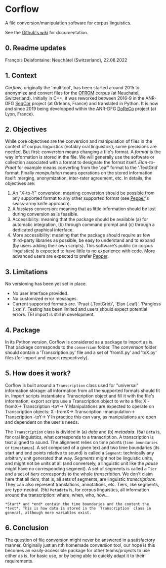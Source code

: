 # Corflow
A file conversion/manipulation software for corpus linguistics.

See the [Github's wiki](https://github.com/DoReCo/corflow/wiki) for documentation.

## 0. Readme updates
François Delafontaine: Neuchâtel (Switzerland), 22.08.2022

## 1. Context
*Corflow*, originally the 'multitool', has been started around 2015 to anonymize and convert files for the [OFROM](http://www11.unine.ch/) corpus (at Neuchatel, Switzerland). Initially in C++, it was reworked between 2016-9 in the ANR-DFG [SegCor](segcor.cnrs.fr) project (at Orleans, France) and translated in Python. It is now and since 2019 being developped within the ANR-DFG [DoReCo](http://www.doreco.info/) project (at Lyon, France). 

## 2. Objectives
While core objectives are the conversion and manipulation of files in the context of corpus linguistics (notably oral linguistics), some precisions are needed.
But first: *conversion* means changing a file's format. A *format* is the way information is stored in the file. We will generally use the software or collection associated with a format to designate the format itself. *Elan-to-Praat* for example means converting from the '.eaf' format to the '.TextGrid' format. Finally *manipulation* means operations on the stored information itself: merging, anonymization, inter-rater agreement, etc. 
In details, the objectives are:
1. An "X-to-Y" conversion: meaning conversion should be possible from any supported format to any other supported format (see [Pepper](https://corpus-tools.org/pepper/)'s swiss-army knife approach).
2. A *lossless* conversion: meaning that as little information should be lost during conversion as is feasible. 
3. Accessibility: meaning that the package should be available (a) for automatic integration, (b) through command prompt and (c) through a dedicated graphical interface.
4. More accessibility: meaning that the package should require as few third-party libraries as possible, be easy to understand and to expand (by users adding their own scripts).
This software's public (in corpus linguistics) is expected to have little to no experience with code. More advanced users are expected to prefer [Pepper](https://corpus-tools.org/pepper/). 

## 3. Limitations
No versioning has been yet set in place.
* No user interface provided.
* No customized error messages.
* Current supported formats are. 'Praat (.TextGrid)', 'Elan (.eaf)', 'Pangloss (.xml)'.
Testing has been limited and users should expect potential errors. TEI import is still in development. 

## 4. Package
In its Python version, Corflow is considered as a package to import as is. That package corresponds to the `conversion` folder.
The *conversion* folder should contain a 'Transcription.py' file and a set of 'fromX.py' and 'toX.py' files (for import and export respectively). 

## 5. How does it work?
Corflow is built around a `Transcription` class used for "universal" information storage: all information from all the supported formats should fit in. Import scripts instantiate a Transcription object and fill it with the file's information; export scripts use a Transcription object to write a file:
    X -fromX-> Transcription -toY-> Y
Manipulations are expected to operate on Transcription objects:
    X -fromX-> Transcription -manipulation-> Transcription -toY-> Y
In practice this can vary, as manipulations are open and dependent on the user's needs. 

The `Transcription` class is divided in (a) *data* and (b) *metadata*.
(5a) `Data` is, for oral linguistics, what corresponds to a transcription. A transcription is text aligned to sound. The alignment relies on time points (`time boundaries` or `timestamps`). A set composed of a given text and two time boundaries (its start and end points relative to sound) is called a `Segment`: technically any arbitrary unit generated that way. *Segments* might not be linguistic units, and might not be units at all (and conversely, a linguistic unit like the *pause* might have no corresponding segment). A set of segments is called a `Tier` and a set of *tiers* corresponds to the whole *transcription*.
We don't claim here that all *tiers*, that is, all sets of segments, are linguistic *transcriptions*. They can also represent translations, annotations, etc. Tiers, like segments, are type-neutral. 
(5b) `Metadata` is, for corpus linguistics, all information around the transcription: where, when, who, how... 

```
*Start* and *end* contain the time boundaries and the content the *text*. This is how data is stored in the `Transcription` class in general, although more variables exist.
```

## 6. Conclusion
The question of [file conversion](https://corflo.hypotheses.org/122) might never be answered in a satisfactory manner. Originally just an nth homemade conversion tool, our hope is this becomes an easily-accessible package for other teams/projects to use either as is, for basic use, or by being able to quickly adapt it to their requirements.
